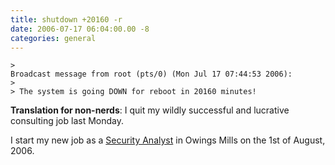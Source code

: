 ```yaml
---
title: shutdown +20160 -r
date: 2006-07-17 06:04:00.00 -8
categories: general
---
```

```shell
>
Broadcast message from root (pts/0) (Mon Jul 17 07:44:53 2006):
>
> The system is going DOWN for reboot in 20160 minutes!
```

**Translation for non-nerds**: I quit my wildly successful and lucrative consulting job last Monday.

I start my new job as a [Security Analyst](http://electricfork.com/blog/?p=5) in Owings Mills on the 1st of August, 2006.
